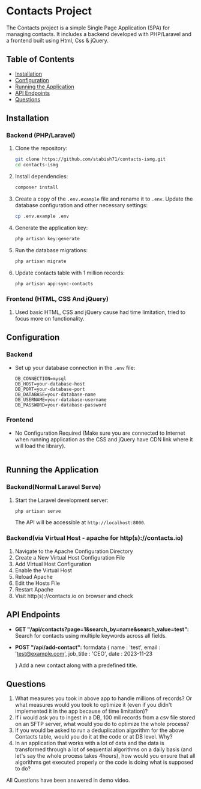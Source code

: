 # Contacts Project

The Contacts project is a simple Single Page Application (SPA) for managing contacts. It includes a backend developed with PHP/Laravel and a frontend built using Html, Css & jQuery.

## Table of Contents

- [Installation](#installation)
- [Configuration](#configuration)
- [Running the Application](#running-the-application)
- [API Endpoints](#api-endpoints)
- [Questions](#questions)

## Installation

### Backend (PHP/Laravel)

1. Clone the repository:

    ```bash
    git clone https://github.com/stabish71/contacts-ismg.git
    cd contacts-ismg
    ```

2. Install dependencies:

    ```bash
    composer install
    ```

3. Create a copy of the `.env.example` file and rename it to `.env`. Update the database configuration and other necessary settings:

    ```bash
    cp .env.example .env
    ```

4. Generate the application key:

    ```bash
    php artisan key:generate
    ```

5. Run the database migrations:

    ```bash
    php artisan migrate
    ```
6. Update contacts table with 1 million records:

    ```bash
    php artisan app:sync-contacts
    ```

### Frontend (HTML, CSS And jQuery)

1. Used basic HTML, CSS and jQuery cause had time limitation, tried to focus more on functionality.


## Configuration

### Backend

- Set up your database connection in the `.env` file:

    ```dotenv
    DB_CONNECTION=mysql
    DB_HOST=your-database-host
    DB_PORT=your-database-port
    DB_DATABASE=your-database-name
    DB_USERNAME=your-database-username
    DB_PASSWORD=your-database-password
    ```

### Frontend

- No Configuration Required (Make sure you are connected to Internet when running application as the CSS and jQuery have CDN link where it will load the library).
    ```

## Running the Application

### Backend(Normal Laravel Serve)

1. Start the Laravel development server:

    ```bash
    php artisan serve
    ```

   The API will be accessible at `http://localhost:8000`.

### Backend(via Virtual Host - apache for http(s)://contacts.io)

1. Navigate to the Apache Configuration Directory
2. Create a New Virtual Host Configuration File
3. Add Virtual Host Configuration
4. Enable the Virtual Host
5. Reload Apache
6. Edit the Hosts File
7. Restart Apache
8. Visit http(s)://contacts.io on browser and check

## API Endpoints

- **GET "/api/contacts?page=1&search_by=name&search_value=test":**
  Search for contacts using multiple keywords across all fields.

- **POST "/api/add-contact":**
  formdata {
    name : 'test',
    email : 'test@example.com',
    job_title : 'CEO',
    date : 2023-11-23

  }
  Add a new contact along with a predefined title.

## Questions
  
  1. What measures you took in above app to handle millions of records? Or what measures would you took to optimize it (even if you didn't implemented it in the app because of time limitation)?
  2. If i would ask you to ingest in a DB, 100 mil records from a csv file stored on an SFTP server, what would you do to optimize the whole process?
  3. If you would be asked to run a deduplication algorithm for the above Contacts table, would you do it at the code or at DB level. Why?
  4. In an application that works with a lot of data and the data is transformed through a lot of sequential algorithms on a daily basis (and let's say the whole process takes 4hours), how would you ensure that all algorithms get executed properly or the code is doing what is supposed to do?

  All Questions have been answered in demo video.
